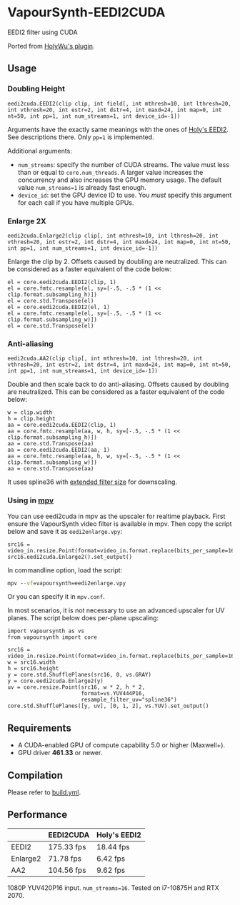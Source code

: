 # VapourSynth-EEDI2CUDA

EEDI2 filter using CUDA

Ported from [HolyWu's plugin](https://github.com/HomeOfVapourSynthEvolution/VapourSynth-EEDI2).

## Usage

### Doubling Height
`eedi2cuda.EEDI2(clip clip, int field[, int mthresh=10, int lthresh=20, int vthresh=20, int estr=2, int dstr=4, int maxd=24, int map=0, int nt=50, int pp=1, int num_streams=1, int device_id=-1])`

Arguments have the exactly same meanings with the ones of [Holy's EEDI2](https://github.com/HomeOfVapourSynthEvolution/VapourSynth-EEDI2). See descriptions there.
Only `pp=1` is implemented.

Additional arguments:
- `num_streams`: specify the number of CUDA streams. The value must less than or equal to `core.num_threads`. A larger value increases the concurrency and also increases the GPU memory usage. The default value `num_streams=1` is already fast enough.
- `device_id`: set the GPU device ID to use. You *must* specify this argument for each call if you have multiple GPUs.

### Enlarge 2X
`eedi2cuda.Enlarge2(clip clip[, int mthresh=10, int lthresh=20, int vthresh=20, int estr=2, int dstr=4, int maxd=24, int map=0, int nt=50, int pp=1, int num_streams=1, int device_id=-1])`

Enlarge the clip by 2. Offsets caused by doubling are neutralized. This can be considered as a faster equivalent of the code below:
```python3
el = core.eedi2cuda.EEDI2(clip, 1)
el = core.fmtc.resample(el, sy=[-.5, -.5 * (1 << clip.format.subsampling_h)])
el = core.std.Transpose(el)
el = core.eedi2cuda.EEDI2(el, 1)
el = core.fmtc.resample(el, sy=[-.5, -.5 * (1 << clip.format.subsampling_w)])
el = core.std.Transpose(el)
```

### Anti-aliasing
`eedi2cuda.AA2(clip clip[, int mthresh=10, int lthresh=20, int vthresh=20, int estr=2, int dstr=4, int maxd=24, int map=0, int nt=50, int pp=1, int num_streams=1, int device_id=-1])`

Double and then scale back to do anti-aliasing. Offsets caused by doubling are neutralized. This can be considered as a faster equivalent of the code below:
```python3
w = clip.width
h = clip.height
aa = core.eedi2cuda.EEDI2(clip, 1)
aa = core.fmtc.resample(aa, w, h, sy=[-.5, -.5 * (1 << clip.format.subsampling_h)])
aa = core.std.Transpose(aa)
aa = core.eedi2cuda.EEDI2(aa, 1)
aa = core.fmtc.resample(aa, h, w, sy=[-.5, -.5 * (1 << clip.format.subsampling_w)])
aa = core.std.Transpose(aa)
```

It uses spline36 with [extended filter size](https://mpv.io/manual/stable/#options-correct-downscaling) for downscaling.

### Using in [mpv](https://mpv.io/)
You can use eedi2cuda in mpv as the upscaler for realtime playback.
First ensure the VapourSynth video filter is available in mpv.
Then copy the script below and save it as `eedi2enlarge.vpy`:
```python3
src16 = video_in.resize.Point(format=video_in.format.replace(bits_per_sample=16))
src16.eedi2cuda.Enlarge2().set_output()
```

In commandline option, load the script:
```cmd
mpv --vf=vapoursynth=eedi2enlarge.vpy
```

Or you can specify it in `mpv.conf`.

In most scenarios, it is not necessary to use an advanced upscaler for UV planes.
The script below does per-plane upscaling:
```python3
import vapoursynth as vs
from vapoursynth import core

src16 = video_in.resize.Point(format=video_in.format.replace(bits_per_sample=16))
w = src16.width
h = src16.height
y = core.std.ShufflePlanes(src16, 0, vs.GRAY)
y = core.eedi2cuda.Enlarge2(y)
uv = core.resize.Point(src16, w * 2, h * 2,
                       format=vs.YUV444P16,
                       resample_filter_uv="spline36")
core.std.ShufflePlanes([y, uv], [0, 1, 2], vs.YUV).set_output()
```

## Requirements
- A CUDA-enabled GPU of compute capability 5.0 or higher (Maxwell+).
- GPU driver **461.33** or newer.

## Compilation
Please refer to [build.yml](https://github.com/AmusementClub/VapourSynth-EEDI2CUDA/blob/main/.github/workflows/build.yml).

## Performance

|        |EEDI2CUDA   |Holy's EEDI2|
|--------|------------|------------|
|EEDI2   |175.33 fps  |18.44 fps   |
|Enlarge2|71.78 fps   |6.42 fps    |
|AA2     |104.56 fps  |9.62 fps    |

1080P YUV420P16 input. `num_streams=16`.
Tested on i7-10875H and RTX 2070.

